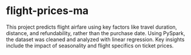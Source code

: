 # flight-prices-ma
This project predicts flight airfare using key factors like travel duration, distance, and refundability, rather than the purchase date. Using PySpark, the dataset was cleaned and analyzed with linear regression. Key insights include the impact of seasonality and flight specifics on ticket prices.
